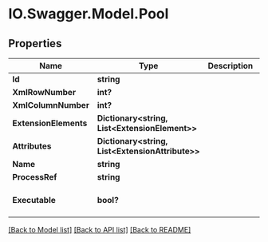 # IO.Swagger.Model.Pool
## Properties

Name | Type | Description | Notes
------------ | ------------- | ------------- | -------------
**Id** | **string** |  | [optional] 
**XmlRowNumber** | **int?** |  | [optional] 
**XmlColumnNumber** | **int?** |  | [optional] 
**ExtensionElements** | **Dictionary&lt;string, List&lt;ExtensionElement&gt;&gt;** |  | [optional] 
**Attributes** | **Dictionary&lt;string, List&lt;ExtensionAttribute&gt;&gt;** |  | [optional] 
**Name** | **string** |  | [optional] 
**ProcessRef** | **string** |  | [optional] 
**Executable** | **bool?** |  | [optional] [default to false]

[[Back to Model list]](../README.md#documentation-for-models) [[Back to API list]](../README.md#documentation-for-api-endpoints) [[Back to README]](../README.md)

